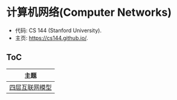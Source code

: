 # 计算机网络(Computer Networks)

- 代码: CS 144 (Stanford University).
- 主页: <https://cs144.github.io/>.

## ToC

| 主题                                |
| ----------------------------------- |
| [四层互联网模型](四层互联网模型.md) |
